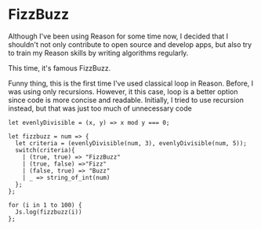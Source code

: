 # FizzBuzz

Although I've been using Reason for some time now, I decided that I shouldn't not
only contribute to open source and develop apps, but also try to train my Reason
skills by writing algorithms regularly.

This time, it's famous FizzBuzz.

Funny thing, this is the first time I've used classical loop in Reason. Before, I was using only recursions. 
However, it this case, loop is a better option since code is more concise and readable. Initially, I tried to use recursion instead, but that was just too much of unnecessary code

```reason
let evenlyDivisible = (x, y) => x mod y === 0;

let fizzbuzz = num => {
  let criteria = (evenlyDivisible(num, 3), evenlyDivisible(num, 5));
  switch(criteria){
    | (true, true) => "FizzBuzz"
    | (true, false) =>"Fizz"
    | (false, true) => "Buzz"
    | _ => string_of_int(num)
  };
};

for (i in 1 to 100) {
  Js.log(fizzbuzz(i))
};
```
